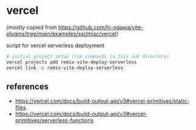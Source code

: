 # vercel

(mostly copied from https://github.com/hi-ogawa/vite-plugins/tree/main/examples/ssr/misc/vercel)

script for vercel serverless deployment

```sh
# initial project setup (run commands in this sub directory)
vercel projects add remix-vite-deploy-serverless
vercel link -p remix-vite-deploy-serverless
```

## references

- https://vercel.com/docs/build-output-api/v3#vercel-primitives/static-files
- https://vercel.com/docs/build-output-api/v3#vercel-primitives/serverless-functions
